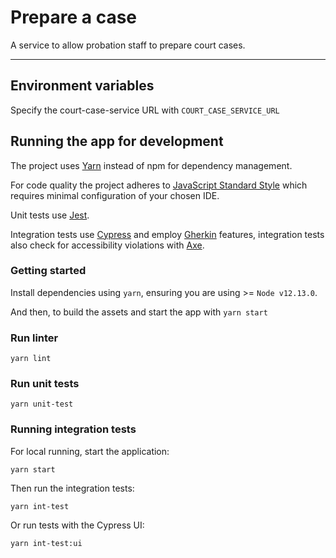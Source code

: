 # Prepare a case

A service to allow probation staff to prepare court cases. 

---

## Environment variables
Specify the court-case-service URL with ```COURT_CASE_SERVICE_URL```

## Running the app for development
The project uses [Yarn](http://yarnpkg.com) instead of npm for dependency management.

For code quality the project adheres to [JavaScript Standard Style](https://standardjs.com/) which requires minimal configuration of your chosen IDE.

Unit tests use [Jest](https://jestjs.io).

Integration tests use [Cypress](https://www.cypress.io) and employ [Gherkin](https://cucumber.io/docs/gherkin/reference/) features, integration tests also check for accessibility violations with [Axe](https://www.deque.com/axe/axe-for-web/documentation/api-documentation).

### Getting started
Install dependencies using ```yarn```, ensuring you are using >= ```Node v12.13.0```.

And then, to build the assets and start the app with ```yarn start```

### Run linter
```yarn lint```

### Run unit tests
```yarn unit-test```

### Running integration tests
For local running, start the application:

```yarn start```

Then run the integration tests:

```yarn int-test```

Or run tests with the Cypress UI:

```yarn int-test:ui```
